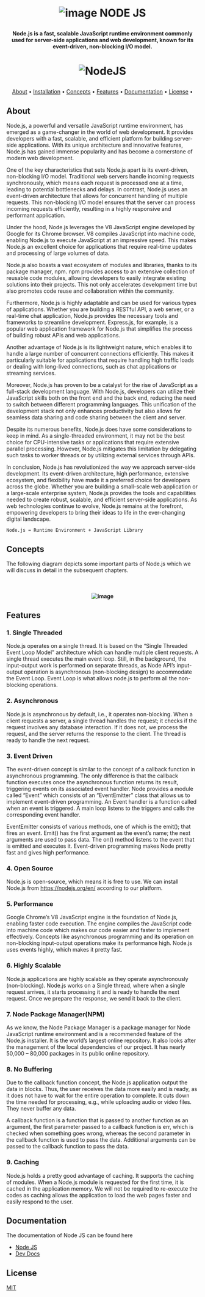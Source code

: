 <h1 align = "center" >

![image](/images/nodeJS.png)
NODE JS

</h1>

<h4 align="center">Node.js is a fast, scalable JavaScript runtime environment commonly used for server-side applications and web development, known for its event-driven, non-blocking I/O model.</h4>

<h1 align="center">

![NodeJS](https://img.shields.io/badge/node.js-6DA55F?style=for-the-badge&logo=node.js&logoColor=white)

</h1>

<p align="center">
  <a href="#About">About</a> •
  <a href="#Installation">Installation</a> •
  <a href="#Concepts">Concepts</a> •
  <a href="#Features">Features</a> •
  <a href="#Documentation">Documentation</a> •
  <a href="#License">License</a> •
</p>

## About

Node.js, a powerful and versatile JavaScript runtime environment, has emerged as a game-changer in the world of web development. It provides developers with a fast, scalable, and efficient platform for building server-side applications. With its unique architecture and innovative features, Node.js has gained immense popularity and has become a cornerstone of modern web development.

One of the key characteristics that sets Node.js apart is its event-driven, non-blocking I/O model. Traditional web servers handle incoming requests synchronously, which means each request is processed one at a time, leading to potential bottlenecks and delays. In contrast, Node.js uses an event-driven architecture that allows for concurrent handling of multiple requests. This non-blocking I/O model ensures that the server can process incoming requests efficiently, resulting in a highly responsive and performant application.

Under the hood, Node.js leverages the V8 JavaScript engine developed by Google for its Chrome browser. V8 compiles JavaScript into machine code, enabling Node.js to execute JavaScript at an impressive speed. This makes Node.js an excellent choice for applications that require real-time updates and processing of large volumes of data.

Node.js also boasts a vast ecosystem of modules and libraries, thanks to its package manager, npm. npm provides access to an extensive collection of reusable code modules, allowing developers to easily integrate existing solutions into their projects. This not only accelerates development time but also promotes code reuse and collaboration within the community.

Furthermore, Node.js is highly adaptable and can be used for various types of applications. Whether you are building a RESTful API, a web server, or a real-time chat application, Node.js provides the necessary tools and frameworks to streamline development. Express.js, for example, is a popular web application framework for Node.js that simplifies the process of building robust APIs and web applications.

Another advantage of Node.js is its lightweight nature, which enables it to handle a large number of concurrent connections efficiently. This makes it particularly suitable for applications that require handling high traffic loads or dealing with long-lived connections, such as chat applications or streaming services.

Moreover, Node.js has proven to be a catalyst for the rise of JavaScript as a full-stack development language. With Node.js, developers can utilize their JavaScript skills both on the front end and the back end, reducing the need to switch between different programming languages. This unification of the development stack not only enhances productivity but also allows for seamless data sharing and code sharing between the client and server.

Despite its numerous benefits, Node.js does have some considerations to keep in mind. As a single-threaded environment, it may not be the best choice for CPU-intensive tasks or applications that require extensive parallel processing. However, Node.js mitigates this limitation by delegating such tasks to worker threads or by utilizing external services through APIs.

In conclusion, Node.js has revolutionized the way we approach server-side development. Its event-driven architecture, high performance, extensive ecosystem, and flexibility have made it a preferred choice for developers across the globe. Whether you are building a small-scale web application or a large-scale enterprise system, Node.js provides the tools and capabilities needed to create robust, scalable, and efficient server-side applications. As web technologies continue to evolve, Node.js remains at the forefront, empowering developers to bring their ideas to life in the ever-changing digital landscape.


```
Node.js = Runtime Environment + JavaScript Library
```
## Concepts
The following diagram depicts some important parts of Node.js which we will discuss in detail in the subsequent chapters.

<h4 align ="center" >

<br>

![image](/images/nodejs_concepts.jpg)

</h4>

## Features

### 1. Single Threaded
Node.js operates on a single thread. It is based on the “Single Threaded Event Loop Model” architecture which can handle multiple client requests. A single thread executes the main event loop. Still, in the background, the input-output work is performed on separate threads, as Node API’s input-output operation is asynchronous (non-blocking design) to accommodate the Event Loop. Event Loop is what allows node.js to perform all the non-blocking operations.

### 2. Asynchronous
Node.js is asynchronous by default, i.e., it operates non-blocking. When a client requests a server, a single thread handles the request; it checks if the request involves any database interaction. If it does not, we process the request, and the server returns the response to the client. The thread is ready to handle the next request.

### 3. Event Driven
The event-driven concept is similar to the concept of a callback function in asynchronous programming. The only difference is that the callback function executes once the asynchronous function returns its result, triggering events on its associated event handler. Node provides a module called “Event” which consists of an “EventEmitter” class that allows us to implement event-driven programming. An Event handler is a function called when an event is triggered. A main loop listens to the triggers and calls the corresponding event handler.

EventEmitter consists of various methods, one of which is the emit(); that fires an event. Emit() has the first argument as the event’s name; the next arguments are used to pass data. The on() method listens to the event that is emitted and executes it. Event-driven programming makes Node pretty fast and gives high performance.

### 4. Open Source
Node.js is open-source, which means it is free to use. We can install Node.js from https://nodejs.org/en/ according to our platform.

### 5. Performance
Google Chrome’s V8 JavaScript engine is the foundation of Node.js, enabling faster code execution. The engine compiles the JavaScript code into machine code which makes our code easier and faster to implement effectively. Concepts like asynchronous programming and its operation on non-blocking input-output operations make its performance high. Node.js uses events highly, which makes it pretty fast.

### 6. Highly Scalable
Node.js applications are highly scalable as they operate asynchronously (non-blocking). Node.js works on a Single thread, where when a single request arrives, it starts processing it and is ready to handle the next request. Once we prepare the response, we send it back to the client.

### 7. Node Package Manager(NPM)
As we know, the Node Package Manager is a package manager for Node JavaScript runtime environment and is a recommended feature of the Node.js installer. It is the world’s largest online repository. It also looks after the management of the local dependencies of our project. It has nearly 50,000 – 80,000 packages in its public online repository.

### 8. No Buffering
Due to the callback function concept, the Node.js application output the data in blocks. Thus, the user receives the data more easily and is ready, as it does not have to wait for the entire operation to complete. It cuts down the time needed for processing, e.g., while uploading audio or video files. They never buffer any data.

A callback function is a function that is passed to another function as an argument, the first parameter passed to a callback function is err, which is checked when something goes wrong, whereas the second parameter in the callback function is used to pass the data. Additional arguments can be passed to the callback function to pass the data.

### 9. Caching
Node.js holds a pretty good advantage of caching. It supports the caching of modules. When a Node.js module is requested for the first time, it is cached in the application memory. We will not be required to re-execute the codes as caching allows the application to load the web pages faster and easily respond to the user.
## Documentation

The documentation of Node JS can be found here

<ul>
<li><a href='https://nodejs.org/en/docs'>Node JS</a></li>
<li><a href='https://devdocs.io/node/'>Dev Docs</a>
</li>
</ul>

## License

[MIT](LICENSE)